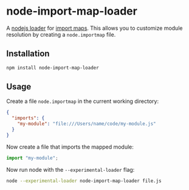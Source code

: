 # node-import-map-loader

A [nodejs loader](https://nodejs.org/dist/latest-v13.x/docs/api/esm.html#esm_experimental_loaders) for [import maps](https://github.com/WICG/import-maps). This allows you to customize module resolution by creating a `node.importmap` file.

## Installation

```sh
npm install node-import-map-loader
```

## Usage

Create a file `node.importmap` in the current working directory:

```json
{
  "imports": {
    "my-module": "file:///Users/name/code/my-module.js"
  }
}
```

Now create a file that imports the mapped module:

```js
import "my-module";
```

Now run node with the `--experimental-loader` flag:

```sh
node --experimental-loader node-import-map-loader file.js
```
